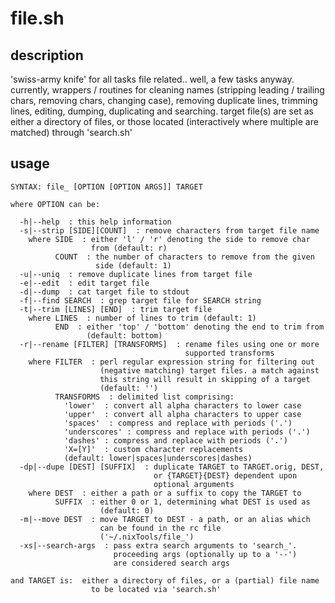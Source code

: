 # file.sh

## description
'swiss-army knife' for all tasks file related.. well, a few tasks anyway. currently,  wrappers / routines for cleaning names (stripping leading / trailing chars, removing chars, changing case), removing duplicate lines, trimming lines, editing, dumping, duplicating and searching. target file(s) are set as either a directory of files, or those located (interactively where multiple are matched) through 'search.sh'

## usage
```
SYNTAX: file_ [OPTION [OPTION ARGS]] TARGET

where OPTION can be:

  -h|--help  : this help information
  -s|--strip [SIDE][COUNT]  : remove characters from target file name
    where SIDE  : either 'l' / 'r' denoting the side to remove char
                  from (default: r)
          COUNT  : the number of characters to remove from the given
                   side (default: 1)
  -u|--uniq  : remove duplicate lines from target file
  -e|--edit  : edit target file
  -d|--dump  : cat target file to stdout
  -f|--find SEARCH  : grep target file for SEARCH string
  -t|--trim [LINES] [END]  : trim target file
    where LINES  : number of lines to trim (default: 1)
          END  : either 'top' / 'bottom' denoting the end to trim from
                 (default: bottom)
  -r|--rename [FILTER] [TRANSFORMS]  : rename files using one or more
                                       supported transforms
    where FILTER  : perl regular expression string for filtering out
                    (negative matching) target files. a match against
                    this string will result in skipping of a target
                    (default: '')
          TRANSFORMS  : delimited list comprising:
            'lower'  : convert all alpha characters to lower case
            'upper'  : convert all alpha characters to upper case
            'spaces'  : compress and replace with periods ('.')
            'underscores' : compress and replace with periods ('.')
            'dashes' : compress and replace with periods ('.')
            'X=[Y]'  : custom character replacements
            (default: lower|spaces|underscores|dashes)
  -dp|--dupe [DEST] [SUFFIX]  : duplicate TARGET to TARGET.orig, DEST,
                                or {TARGET}{DEST} dependent upon
                                optional arguments
    where DEST  : either a path or a suffix to copy the TARGET to
          SUFFIX  : either 0 or 1, determining what DEST is used as
                    (default: 0)
  -m|--move DEST  : move TARGET to DEST - a path, or an alias which
                    can be found in the rc file
                    ('~/.nixTools/file_')
  -xs|--search-args  : pass extra search arguments to 'search_'.
                       proceeding args (optionally up to a '--')
                       are considered search args

and TARGET is:  either a directory of files, or a (partial) file name
                  to be located via 'search.sh'
```
